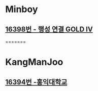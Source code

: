 # Minboy
## [16398번 - 행성 연결 GOLD IV](https://www.acmicpc.net/problem/16398)
=======
# KangManJoo
## [16394번 -홍익대학교](https://www.acmicpc.net/problem/16394)
